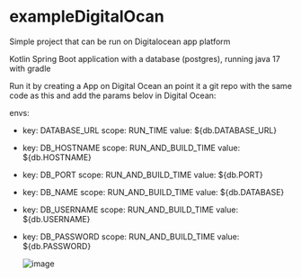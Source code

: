 # exampleDigitalOcan
Simple project that can be run on Digitalocean app platform

Kotlin Spring Boot application with a database (postgres), running java 17 with gradle 

Run it by creating a App on Digital Ocean an point it a git repo with the same code as this and add the params belov in Digital Ocean:

  envs:
  - key: DATABASE_URL
    scope: RUN_TIME
    value: ${db.DATABASE_URL}
  - key: DB_HOSTNAME
    scope: RUN_AND_BUILD_TIME
    value: ${db.HOSTNAME}
  - key: DB_PORT
    scope: RUN_AND_BUILD_TIME
    value: ${db.PORT}
  - key: DB_NAME
    scope: RUN_AND_BUILD_TIME
    value: ${db.DATABASE}
  - key: DB_USERNAME
    scope: RUN_AND_BUILD_TIME
    value: ${db.USERNAME}
  - key: DB_PASSWORD
    scope: RUN_AND_BUILD_TIME
    value: ${db.PASSWORD}
    
    ![image](https://user-images.githubusercontent.com/6819014/156382885-14895b47-dc46-4c19-9f21-d727fef9fe55.png)
